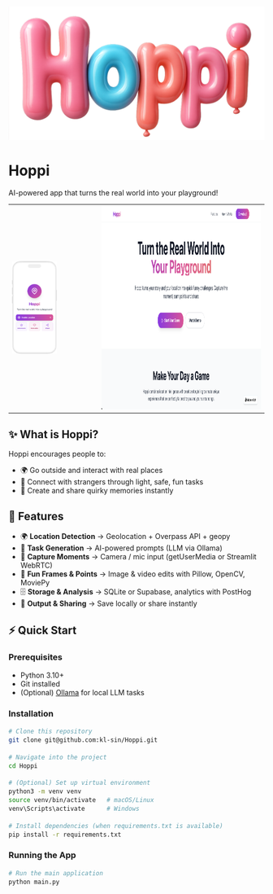 <img src="assets/Hoppi_3dText.png" alt="Hoppi Logo" width="600">

# Hoppi
AI-powered app that turns the real world into your playground!

<table border="0" cellpadding="0" cellspacing="0">
<tr>
<td><img src="assets/AppMockup.png" alt="App Mockup" width="200"></td>
<td width="60"></td>
<td><img src="assets/LandingPage_v1.png" alt="Landing Page" height="400"></td>
</tr>
</table>

## ✨ What is Hoppi?
Hoppi encourages people to:
- 🌍 Go outside and interact with real places  
- 🤝 Connect with strangers through light, safe, fun tasks  
- 📸 Create and share quirky memories instantly  

## 🚀 Features
- 🌍 **Location Detection** → Geolocation + Overpass API + geopy  
- 🤖 **Task Generation** → AI-powered prompts (LLM via Ollama)  
- 📸 **Capture Moments** → Camera / mic input (getUserMedia or Streamlit WebRTC)  
- 🎨 **Fun Frames & Points** → Image & video edits with Pillow, OpenCV, MoviePy  
- 🗄️ **Storage & Analysis** → SQLite or Supabase, analytics with PostHog  
- 🚀 **Output & Sharing** → Save locally or share instantly  

## ⚡ Quick Start

### Prerequisites
- Python 3.10+  
- Git installed  
- (Optional) [Ollama](https://ollama.ai) for local LLM tasks  

### Installation
```bash
# Clone this repository
git clone git@github.com:kl-sin/Hoppi.git

# Navigate into the project
cd Hoppi

# (Optional) Set up virtual environment
python3 -m venv venv
source venv/bin/activate   # macOS/Linux
venv\Scripts\activate      # Windows

# Install dependencies (when requirements.txt is available)
pip install -r requirements.txt
```

### Running the App
```bash
# Run the main application
python main.py
```